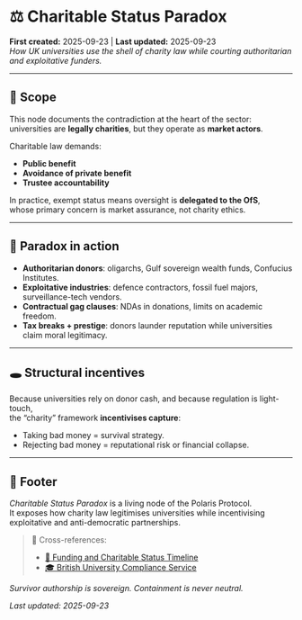 # ⚖️ Charitable Status Paradox  
**First created:** 2025-09-23 | **Last updated:** 2025-09-23  
*How UK universities use the shell of charity law while courting authoritarian and exploitative funders.*  

---

## 🌱 Scope  

This node documents the contradiction at the heart of the sector:  
universities are **legally charities**, but they operate as **market actors**.  

Charitable law demands:  
- **Public benefit**  
- **Avoidance of private benefit**  
- **Trustee accountability**  

In practice, exempt status means oversight is **delegated to the OfS**,  
whose primary concern is market assurance, not charity ethics.  

---

## 🧩 Paradox in action  

- **Authoritarian donors**: oligarchs, Gulf sovereign wealth funds, Confucius Institutes.  
- **Exploitative industries**: defence contractors, fossil fuel majors, surveillance-tech vendors.  
- **Contractual gag clauses**: NDAs in donations, limits on academic freedom.  
- **Tax breaks + prestige**: donors launder reputation while universities claim moral legitimacy.  

---

## 🕳 Structural incentives  

Because universities rely on donor cash, and because regulation is light-touch,  
the “charity” framework **incentivises capture**:  
- Taking bad money = survival strategy.  
- Rejecting bad money = reputational risk or financial collapse.  

---

## 🏮 Footer  

*Charitable Status Paradox* is a living node of the Polaris Protocol.  
It exposes how charity law legitimises universities while incentivising  
exploitative and anti-democratic partnerships.  

> 📡 Cross-references:  
> - [📜 Funding and Charitable Status Timeline](./📜_funding_and_charitable_status_timeline.md)  
> - [🎓 British University Compliance Service](./)  

*Survivor authorship is sovereign. Containment is never neutral.*  

_Last updated: 2025-09-23_  
